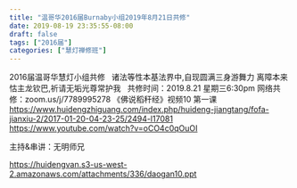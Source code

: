 ```yaml
---
title: "温哥华2016届Burnaby小组2019年8月21日共修"
date: 2019-08-19 23:35:55-08:00
draft: false
tags: ["2016届"]
categories: ["慧灯禅修班"]
---
```

2016届温哥华慧灯小组共修
 
诸法等性本基法界中,自现圆满三身游舞力
离障本来怙主龙钦巴,祈请无垢光尊常护我
 
共修时间：2019.8.21 星期三6:30pm
网络共修：zoom.us/j/7789995278
《佛说稻秆经》视频10 第一课
 
https://www.huidengzhiguang.com/index.php/huideng-jiangtang/fofa-jianxiu-2/2017-01-20-04-23-25/2494-l17081
https://www.youtube.com/watch?v=oCO4c0qOuOI

主持&串讲：无明师兄

 https://huidengvan.s3-us-west-2.amazonaws.com/attachments/336/daogan10.ppt
